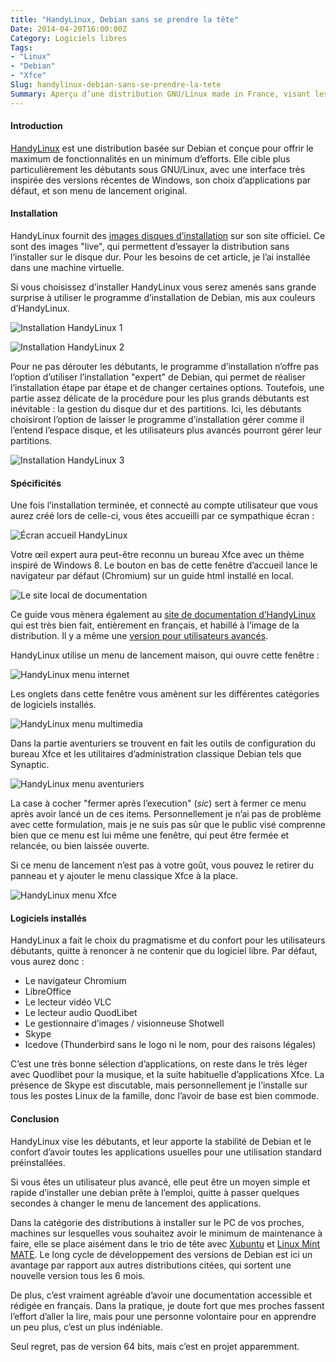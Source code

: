 ```yaml
---
title: "HandyLinux, Debian sans se prendre la tête"
Date: 2014-04-20T16:00:00Z
Category: Logiciels libres
Tags: 
- "Linux"
- "Debian"
- "Xfce"
Slug: handylinux-debian-sans-se-prendre-la-tete
Summary: Aperçu d’une distribution GNU/Linux made in France, visant les débutants.
---
```


#### Introduction

[HandyLinux](http://handylinux.org/) est une distribution basée sur Debian et conçue pour offrir le maximum de fonctionnalités en un minimum d’efforts.
Elle cible plus particulièrement les débutants sous GNU/Linux, avec une interface très inspirée des versions récentes de Windows, son choix d’applications par défaut, et son menu de lancement original.

#### Installation

HandyLinux fournit des [images disques d’installation](http://handylinux.org/documentation/doku.php/obtenir_handylinux) sur son site officiel. Ce sont des images "live", qui permettent d’essayer la distribution sans l’installer sur le disque dur. Pour les besoins de cet article, je l’ai installée dans une machine virtuelle.

Si vous choisissez d’installer HandyLinux vous serez amenés sans grande surprise à utiliser le programme d’installation de Debian, mis aux couleurs d’HandyLinux.

![Installation HandyLinux 1](/img/handylinux/handylinux-install1.png)

![Installation HandyLinux 2](/img/handylinux/handylinux-install2.png)

Pour ne pas dérouter les débutants, le programme d’installation n’offre pas l’option d’utiliser l’installation "expert" de Debian, qui permet de réaliser l’installation étape par étape et de changer certaines options.
Toutefois, une partie assez délicate de la procédure pour les plus grands débutants est inévitable : la gestion du disque dur et des partitions.
Ici, les débutants choisiront l’option de laisser le programme d’installation gérer comme il l’entend l’espace disque, et les utilisateurs plus avancés pourront gérer leur partitions.

![Installation HandyLinux 3](/img/handylinux/handylinux-install3.png)

#### Spécificités

Une fois l’installation terminée, et connecté au compte utilisateur que vous aurez créé lors de celle-ci, vous êtes accueilli par ce sympathique écran :

![Écran accueil HandyLinux](/img/handylinux/handylinux-ecran-accueil.png)

Votre œil expert aura peut-être reconnu un bureau Xfce avec un thème inspiré de Windows 8.
Le bouton en bas de cette fenêtre d’accueil lance le navigateur par défaut (Chromium) sur un guide html installé en local.

![Le site local de documentation](/img/handylinux/handylinux-documentation.png)

Ce guide vous mènera également au [site de documentation d’HandyLinux](http://handylinux.org/wikimenu/) qui est très bien fait, entièrement en français, et habillé à l’image de la distribution.
Il y a même une [version pour utilisateurs avancés](http://handylinux.org/documentation/doku.php).

HandyLinux utilise un menu de lancement maison, qui ouvre cette fenêtre :

![HandyLinux menu internet](/img/handylinux/handylinux-menu-internet.png)

Les onglets dans cette fenêtre vous amènent sur les différentes catégories de logiciels installés.

![HandyLinux menu multimedia](/img/handylinux/handylinux-menu-multimedia.png)

Dans la partie aventuriers se trouvent en fait les outils de configuration du bureau Xfce et les utilitaires d’administration classique Debian tels que Synaptic.

![HandyLinux menu aventuriers](/img/handylinux/handylinux-menu-aventuriers.png)

La case à cocher "fermer après l’execution" (*sic*) sert à fermer ce menu après avoir lancé un de ces items. Personnellement je n’ai pas de problème avec cette formulation, mais je ne suis pas sûr que le public visé comprenne bien que ce menu est lui même une fenêtre, qui peut être fermée et relancée, ou bien laissée ouverte.

Si ce menu de lancement n’est pas à votre goût, vous pouvez le retirer du panneau et y ajouter le menu classique Xfce à la place.

![HandyLinux menu Xfce](/img/handylinux/handylinux-menu-xfce.png)

#### Logiciels installés

HandyLinux a fait le choix du pragmatisme et du confort pour les utilisateurs débutants, quitte à renoncer à ne contenir que du logiciel libre.
Par défaut, vous aurez donc :

* Le navigateur Chromium
* LibreOffice
* Le lecteur vidéo VLC
* Le lecteur audio QuodLibet
* Le gestionnaire d’images / visionneuse Shotwell
* Skype
* Icedove (Thunderbird sans le logo ni le nom, pour des raisons légales)

C’est une très bonne sélection d’applications, on reste dans le très léger avec Quodlibet pour la musique, et la suite habituelle d’applications Xfce.
La présence de Skype est discutable, mais personnellement je l’installe sur tous les postes Linux de la famille, donc l’avoir de base est bien commode.

#### Conclusion

HandyLinux vise les débutants, et leur apporte la stabilité de Debian et le confort d’avoir toutes les applications usuelles pour une utilisation standard préinstallées.

Si vous êtes un utilisateur plus avancé, elle peut être un moyen simple et rapide d’installer une debian prête à l’emploi, quitte à passer quelques secondes à changer le menu de lancement des applications.

Dans la catégorie des distributions à installer sur le PC de vos proches, machines sur lesquelles vous souhaitez avoir le minimum de maintenance à faire, elle se place aisément dans le trio de tête avec [Xubuntu](http://www.xubuntu.org) et [Linux Mint MATE](http://blog.linuxmint.com/?p=2493). Le long cycle de développement des versions de Debian est ici un avantage par rapport aux autres distributions citées, qui sortent une nouvelle version tous les 6 mois.

De plus, c’est vraiment agréable d’avoir une documentation accessible et rédigée en français. Dans la pratique, je doute fort que mes proches fassent l’effort d’aller la lire, mais pour une personne volontaire pour en apprendre un peu plus, c’est un plus indéniable.

Seul regret, pas de version 64 bits, mais c’est en projet apparemment.

